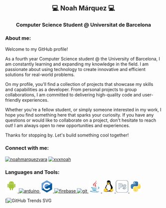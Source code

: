 <h2 align="center"> 💻 Noah Márquez 💻 </h2>
<h3 align="center">Computer Science Student @ Universitat de Barcelona</h3>

<h3 align="left">About me:</h3>
Welcome to my GitHub profile!

As a fourth year Computer Science student @ the University of Barcelona, I am constantly learning and expanding my knowledge in the field. I am passionate about using technology to create innovative and efficient solutions for real-world problems.

On my profile, you'll find a collection of projects that showcase my skills and capabilities as a developer. From personal projects to group collaborations, I am committed to delivering high-quality code and user-friendly experiences.

Whether you're a fellow student, or simply someone interested in my work, I hope you find something here that sparks your curiosity. If you have any questions or would like to collaborate on a project, don't hesitate to reach out! I am always open to new opportunities and experiences.

Thanks for stopping by. Let's build something cool together!

<h3 align="left">Connect with me:</h3>
<p align="left">
<a href="https://linkedin.com/in/noahmarquezvara" target="blank"><img align="center" src="https://raw.githubusercontent.com/rahuldkjain/github-profile-readme-generator/master/src/images/icons/Social/linked-in-alt.svg" alt="noahmarquezvara" height="30" width="40" /></a>
<a href="https://instagram.com/xvxnoah" target="blank"><img align="center" src="https://raw.githubusercontent.com/rahuldkjain/github-profile-readme-generator/master/src/images/icons/Social/instagram.svg" alt="xvxnoah" height="30" width="40" /></a>
</p>

<h3 align="left">Languages and Tools:</h3>
<p align="left"> <a href="https://developer.android.com" target="_blank" rel="noreferrer"> <img src="https://raw.githubusercontent.com/devicons/devicon/master/icons/android/android-original-wordmark.svg" alt="android" width="40" height="40"/> </a> <a href="https://www.arduino.cc/" target="_blank" rel="noreferrer"> <img src="https://cdn.worldvectorlogo.com/logos/arduino-1.svg" alt="arduino" width="40" height="40"/> </a> <a href="https://www.cprogramming.com/" target="_blank" rel="noreferrer"> <img src="https://raw.githubusercontent.com/devicons/devicon/master/icons/c/c-original.svg" alt="c" width="40" height="40"/> </a> <a href="https://firebase.google.com/" target="_blank" rel="noreferrer"> <img src="https://www.vectorlogo.zone/logos/firebase/firebase-icon.svg" alt="firebase" width="40" height="40"/> </a> <a href="https://git-scm.com/" target="_blank" rel="noreferrer"> <img src="https://www.vectorlogo.zone/logos/git-scm/git-scm-icon.svg" alt="git" width="40" height="40"/> </a> <a href="https://www.java.com" target="_blank" rel="noreferrer"> <img src="https://raw.githubusercontent.com/devicons/devicon/master/icons/java/java-original.svg" alt="java" width="40" height="40"/> </a> <a href="https://www.linux.org/" target="_blank" rel="noreferrer"> <img src="https://raw.githubusercontent.com/devicons/devicon/master/icons/linux/linux-original.svg" alt="linux" width="40" height="40"/> </a> <a href="https://www.photoshop.com/en" target="_blank" rel="noreferrer"> <img src="https://raw.githubusercontent.com/devicons/devicon/master/icons/photoshop/photoshop-line.svg" alt="photoshop" width="40" height="40"/> </a> <a href="https://www.python.org" target="_blank" rel="noreferrer"> <img src="https://raw.githubusercontent.com/devicons/devicon/master/icons/python/python-original.svg" alt="python" width="40" height="40"/> </a> </p>

[![GitHub Trends SVG](https://api.githubtrends.io/user/svg/xvxnoah/repos?time_range=one_year&loc_metric=changed&theme=dark)
